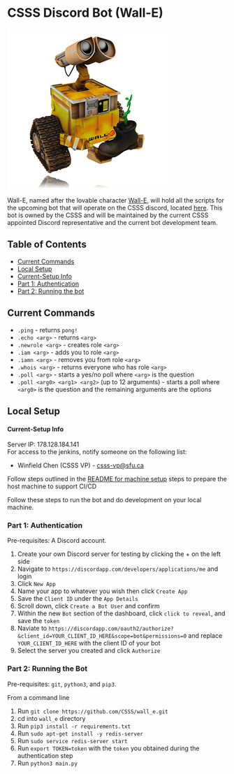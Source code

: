 # CSSS Discord Bot (Wall-E)  

![The One and Only, Lovable Wall-E](wall_e_pic.jpg) 

Wall-E, named after the lovable character [Wall-E](https://en.wikipedia.org/wiki/WALL-E), will hold all the scripts for the upcoming bot that will operate on the CSSS discord, located [here](https://discord.gg/Pf5Ncq3). This bot is owned by the CSSS and will be maintained by the current CSSS appointed Discord representative and the current bot development team. 


## Table of Contents
- [Current Commands](#current-commands)  
- [Local Setup](#local-setup)  
- [Current-Setup Info](#current-setup-info)  
- [Part 1: Authentication](#part-1-authentication)  
- [Part 2: Running the bot](#part-2-running-the-bot)  

## Current Commands

* `.ping` - returns `pong!`
* `.echo <arg>` - returns `<arg>`
* `.newrole <arg>` - creates role `<arg>`
* `.iam <arg>` - adds you to role `<arg>`
* `.iamn <arg>` - removes you from role `<arg>`
* `.whois <arg>` - returns everyone who has role `<arg>`
* `.poll <arg>` - starts a yes/no poll where `<arg>` is the question
* `.poll <arg0> <arg1> <arg2>` (up to 12 arguments) - starts a poll where `<arg0>` is the question and the remaining arguments are the options

## Local Setup

#### Current-Setup Info  
Server IP: 178.128.184.141    
For access to the jenkins, notify someone on the following list:  
* Winfield Chen (CSSS VP) - csss-vp@sfu.ca  

Follow steps outlined in the [README for machine setup](files_for_machine_setup) steps to prepare the host machine to support CI/CD

Follow these steps to run the bot and do development on your local machine.  

### Part 1: Authentication

Pre-requisites: A Discord account.

1. Create your own Discord server for testing by clicking the + on the left side
1. Navigate to `https://discordapp.com/developers/applications/me` and login
1. Click `New App`
1. Name your app to whatever you wish then click `Create App`
1. Save the `Client ID` under the `App Details`
1. Scroll down, click `Create a Bot User` and confirm
1. Within the new `Bot` section of the dashboard, click `click to reveal`, and save the `token`
1. Naviate to `https://discordapp.com/oauth2/authorize?&client_id=YOUR_CLIENT_ID_HERE&scope=bot&permissions=0` and replace `YOUR_CLIENT_ID_HERE` with the client ID of your bot
1. Select the server you created and click `Authorize`

### Part 2: Running the Bot

Pre-requisites: `git`, `python3`, and `pip3`.

From a command line
1. Run `git clone https://github.com/CSSS/wall_e.git`
1. cd into `wall_e` directory
1. Run `pip3 install -r requirements.txt`
1. Run `sudo apt-get install -y redis-server`
1. Run `sudo service redis-server start`
1. Run `export TOKEN=token` with the `token` you obtained during the authentication step
1. Run `python3 main.py`
